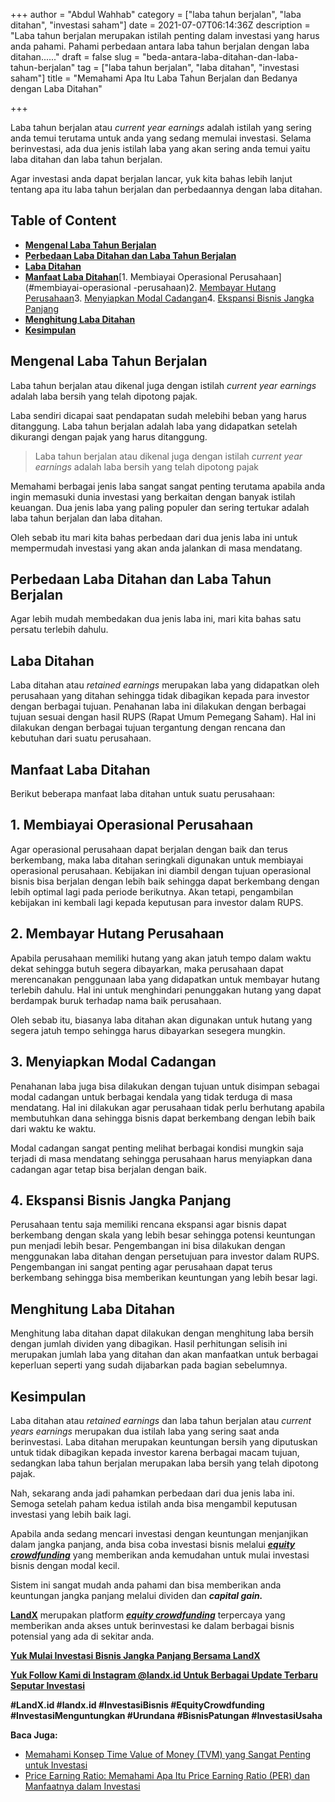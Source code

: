 +++
author = "Abdul Wahhab"
category = ["laba tahun berjalan", "laba ditahan", "investasi saham"]
date = 2021-07-07T06:14:36Z
description = "Laba tahun berjalan merupakan istilah penting dalam investasi yang harus anda pahami. Pahami perbedaan antara laba tahun berjalan dengan laba ditahan......"
draft = false
slug = "beda-antara-laba-ditahan-dan-laba-tahun-berjalan"
tag = ["laba tahun berjalan", "laba ditahan", "investasi saham"]
title = "Memahami Apa Itu Laba Tahun Berjalan dan Bedanya dengan Laba Ditahan"

+++


Laba tahun berjalan atau _current year earnings_ adalah istilah yang sering anda temui terutama untuk anda yang sedang memulai investasi. Selama berinvestasi, ada dua jenis istilah laba yang akan sering anda temui yaitu laba ditahan dan laba tahun berjalan.

Agar investasi anda dapat berjalan lancar,  yuk kita bahas lebih lanjut tentang apa itu laba tahun berjalan dan perbedaannya dengan laba ditahan.

## Table of Content

* **[Mengenal Laba Tahun Berjalan](#mengenal-laba-tahun-berjalan)**
* **[Perbedaan Laba Ditahan dan Laba Tahun Berjalan](#perbedaan-laba-ditahan-dan-laba-tahun-berjalan)**
* **[Laba Ditahan](#laba-ditahan)**
* **[Manfaat Laba Ditahan](#manfaat-laba-ditahan)**[1. Membiayai Operasional Perusahaan](#membiayai-operasional -perusahaan)2. [Membayar Hutang Perusahaan](#membayar-hutang-perusahaan)3. [Menyiapkan Modal Cadangan](#menyiapkan-modal-cadangan)4. [Ekspansi Bisnis Jangka Panjang](#ekspansi-bisnis-jangka-panjang)
* **[Menghitung Laba Ditahan](#menghitung-laba-ditahan)**
* **[Kesimpulan](#kesimpulan)**

## Mengenal Laba Tahun Berjalan

Laba tahun berjalan atau dikenal juga dengan istilah _current year earnings_ adalah laba bersih yang telah dipotong pajak.

Laba sendiri dicapai saat pendapatan sudah melebihi beban yang harus ditanggung. Laba tahun berjalan adalah laba yang didapatkan setelah dikurangi dengan pajak yang harus ditanggung.

> Laba tahun berjalan atau dikenal juga dengan istilah _current year earnings_ adalah laba bersih yang telah dipotong pajak

Memahami berbagai jenis laba sangat sangat penting terutama apabila anda ingin memasuki dunia investasi yang berkaitan dengan banyak istilah keuangan. Dua jenis laba yang paling populer dan sering tertukar adalah laba tahun berjalan dan laba ditahan.

Oleh sebab itu mari kita bahas perbedaan dari dua jenis laba ini untuk mempermudah investasi yang akan anda jalankan di masa mendatang.

## Perbedaan Laba Ditahan dan Laba Tahun Berjalan

Agar lebih mudah membedakan dua jenis laba ini, mari kita bahas satu persatu terlebih dahulu.

## Laba Ditahan

Laba ditahan atau _retained earnings_ merupakan laba yang didapatkan oleh perusahaan yang ditahan sehingga tidak dibagikan kepada para investor dengan berbagai tujuan. Penahanan laba ini dilakukan dengan berbagai tujuan sesuai dengan hasil RUPS (Rapat Umum Pemegang Saham). Hal ini dilakukan dengan berbagai tujuan tergantung dengan rencana dan kebutuhan dari suatu perusahaan.

## Manfaat Laba Ditahan

Berikut beberapa manfaat laba ditahan untuk suatu perusahaan:

## 1. Membiayai Operasional Perusahaan
Agar operasional perusahaan dapat berjalan dengan baik dan terus berkembang, maka laba ditahan seringkali digunakan untuk membiayai operasional perusahaan. Kebijakan ini diambil dengan tujuan operasional bisnis bisa  berjalan dengan lebih baik sehingga dapat berkembang dengan lebih optimal lagi pada periode berikutnya. Akan tetapi, pengambilan kebijakan ini kembali lagi kepada keputusan para investor dalam RUPS.

## 2. Membayar Hutang Perusahaan
Apabila perusahaan memiliki hutang yang akan jatuh tempo dalam waktu dekat sehingga butuh segera dibayarkan, maka perusahaan dapat merencanakan penggunaan laba yang didapatkan untuk membayar hutang terlebih dahulu. Hal ini untuk menghindari penunggakan hutang yang dapat berdampak buruk terhadap nama baik perusahaan. 

Oleh sebab itu, biasanya laba ditahan akan digunakan untuk hutang yang segera jatuh tempo sehingga harus dibayarkan sesegera mungkin.

## 3. Menyiapkan Modal Cadangan
Penahanan laba juga bisa dilakukan dengan tujuan untuk disimpan sebagai modal cadangan untuk berbagai kendala yang tidak terduga di masa mendatang. Hal ini dilakukan agar perusahaan tidak perlu berhutang apabila membutuhkan dana sehingga bisnis dapat berkembang dengan lebih baik dari waktu ke waktu. 

Modal cadangan sangat penting melihat berbagai kondisi mungkin saja terjadi di masa mendatang sehingga perusahaan harus menyiapkan dana cadangan agar tetap bisa berjalan dengan baik.

## 4. Ekspansi Bisnis Jangka Panjang
Perusahaan tentu saja memiliki rencana ekspansi agar bisnis dapat berkembang dengan skala yang lebih besar sehingga potensi keuntungan pun menjadi lebih besar. Pengembangan ini bisa dilakukan dengan menggunakan laba ditahan dengan persetujuan para investor dalam RUPS. Pengembangan ini sangat penting agar perusahaan dapat terus berkembang sehingga bisa memberikan keuntungan yang lebih besar lagi.

## Menghitung Laba Ditahan

Menghitung laba ditahan dapat dilakukan dengan menghitung laba bersih dengan jumlah dividen yang dibagikan. Hasil perhitungan selisih ini merupakan jumlah laba yang ditahan dan akan manfaatkan untuk berbagai keperluan seperti yang sudah dijabarkan pada bagian sebelumnya.

## Kesimpulan

Laba ditahan atau _retained earnings_ dan laba tahun berjalan atau _current years earnings_ merupakan dua istilah laba yang sering saat anda berinvestasi. Laba ditahan merupakan keuntungan bersih yang diputuskan untuk tidak dibagikan kepada investor karena berbagai macam tujuan, sedangkan laba tahun berjalan merupakan laba bersih yang telah dipotong pajak.

Nah, sekarang anda jadi pahamkan perbedaan dari dua jenis laba ini. Semoga setelah paham kedua istilah anda bisa mengambil keputusan investasi yang lebih baik lagi.

Apabila anda sedang mencari investasi dengan keuntungan menjanjikan dalam jangka panjang, anda bisa coba investasi bisnis melalui _**[equity crowdfunding](https://landx.id/)**_ yang memberikan anda kemudahan untuk mulai investasi bisnis dengan modal kecil.

Sistem ini sangat mudah anda pahami dan bisa memberikan anda keuntungan jangka panjang melalui dividen dan _**capital gain.**_

**[LandX](https://landx.id/)** merupakan platform _**[equity crowdfunding](https://landx.id/)**_ terpercaya yang memberikan anda akses untuk berinvestasi ke dalam berbagai bisnis potensial yang ada di sekitar anda.

**[Yuk Mulai Investasi Bisnis Jangka Panjang Bersama LandX](https://landx.id/project/index.html)**

[**Yuk Follow Kami di Instagram @landx.id Untuk Berbagai Update Terbaru Seputar Investasi**](https://www.instagram.com/landx.id/?utm_medium=copy_link)

**#LandX.id    #landx.id    #InvestasiBisnis    #EquityCrowdfunding    #InvestasiMenguntungkan    #Urundana    #BisnisPatungan    #InvestasiUsaha**

**Baca Juga:**

* [Memahami Konsep Time Value of Money (TVM) yang Sangat Penting untuk Investasi](https://landx.id/blog/time-value-of-money-adalah/)
* [Price Earning Ratio: Memahami Apa Itu Price Earning Ratio (PER) dan Manfaatnya dalam Investasi](https://landx.id/blog/price-earning-ratio-adalah/)

